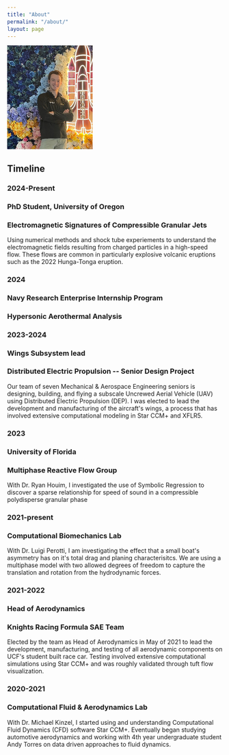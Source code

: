 ```yaml
---
title: "About"
permalink: "/about/"
layout: page
---
```

![celeste](Celeste.jpg)

## Timeline

### 2024-Present
### PhD Student, University of Oregon
### Electromagnetic Signatures of Compressible Granular Jets
Using numerical methods and shock tube experiements to understand the electromagnetic fields resulting from charged particles in a high-speed flow. These flows are common in particularly explosive volcanic eruptions such as the 2022 Hunga-Tonga eruption.

### 2024
### Navy Research Enterprise Internship Program
### Hypersonic Aerothermal Analysis

### 2023-2024
### Wings Subsystem lead
### Distributed Electric Propulsion -- Senior Design Project
Our team of seven Mechanical & Aerospace Engineering seniors is designing, building, and flying a subscale Uncrewed Aerial Vehicle (UAV) using Distributed Electric Propulsion (DEP). I was elected to lead the development and manufacturing of the aircraft's wings, a process that has involved extensive computational modeling in Star CCM+ and XFLR5.

### 2023
### University of Florida
### Multiphase Reactive Flow Group
With Dr. Ryan Houim, I investigated the use of Symbolic Regression to discover a sparse relationship for speed of sound in a compressible polydisperse granular phase

### 2021-present
### Computational Biomechanics Lab
With Dr. Luigi Perotti, I am investigating the effect that a small boat's asymmetry has on it's total drag and planing characterisitcs. We are using a multiphase model with two allowed degrees of freedom to capture the translation and rotation from the hydrodynamic forces.

### 2021-2022
### Head of Aerodynamics
### Knights Racing Formula SAE Team
Elected by the team as Head of Aerodynamics in May of 2021 to lead the development, manufacturing, and testing of all aerodynamic components on UCF's student built race car. Testing involved extensive computational simulations using Star CCM+ and was roughly validated through tuft flow visualization.


### 2020-2021
### Computational Fluid & Aerodynamics Lab
With Dr. Michael Kinzel, I started using and understanding Computational Fluid Dynamics (CFD) software Star CCM+. Eventually began studying automotive aerodynamics and working with 4th year undergraduate student Andy Torres on data driven approaches to fluid dynamics.









